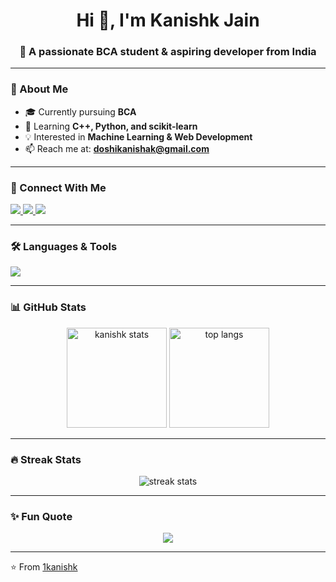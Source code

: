<!-- Profile Header -->
<h1 align="center">Hi 👋, I'm Kanishk Jain</h1>
<h3 align="center">🚀 A passionate BCA student & aspiring developer from India</h3>

---

### 🌟 About Me
- 🎓 Currently pursuing **BCA**
- 🌱 Learning **C++, Python, and scikit-learn**
- 💡 Interested in **Machine Learning & Web Development**
- 📫 Reach me at: **doshikanishak@gmail.com**

---

### 🔗 Connect With Me
<p align="left">
  <a href="https://twitter.com/Kanishk_jain1" target="blank">
    <img src="https://img.shields.io/badge/Twitter-1DA1F2?style=for-the-badge&logo=twitter&logoColor=white"/>
  </a>
  <a href="https://linkedin.com/in/kanishk-jain-108775312" target="blank">
    <img src="https://img.shields.io/badge/LinkedIn-0077B5?style=for-the-badge&logo=linkedin&logoColor=white"/>
  </a>
  <a href="https://instagram.com/_kanishk_" target="blank">
    <img src="https://img.shields.io/badge/Instagram-E4405F?style=for-the-badge&logo=instagram&logoColor=white"/>
  </a>
</p>

---

### 🛠️ Languages & Tools
<p align="left">
  <img src="https://skillicons.dev/icons?i=cpp,python,html,css,javascript,mysql,git,github,vscode" />
</p>

---

### 📊 GitHub Stats
<p align="center">
  <img src="https://github-readme-stats.vercel.app/api?username=1kanishk&show_icons=true&theme=radical" alt="kanishk stats" height="160"/>
  <img src="https://github-readme-stats.vercel.app/api/top-langs/?username=1kanishk&layout=compact&theme=radical" alt="top langs" height="160"/>
</p>

---

### 🔥 Streak Stats
<p align="center">
  <img src="https://streak-stats.demolab.com?user=1kanishk&theme=radical&border_radius=10" alt="streak stats" />
</p>

---

### ✨ Fun Quote
<p align="center">
  <img src="https://quotes-github-readme.vercel.app/api?type=horizontal&theme=radical"/>
</p>

---

⭐️ From [1kanishk](https://github.com/1kanishk)
